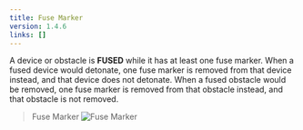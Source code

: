 ```yaml
---
title: Fuse Marker
version: 1.4.6
links: []
---
```


A device or obstacle is **FUSED** while it has at least one fuse marker.
When a fused device would detonate, one fuse marker is removed
from that device instead, and that device does not detonate. When
a fused obstacle would be removed, one fuse marker is removed
from that obstacle instead, and that obstacle is not removed.

> Fuse Marker
![Fuse Marker](Fuse_Token.webp)
